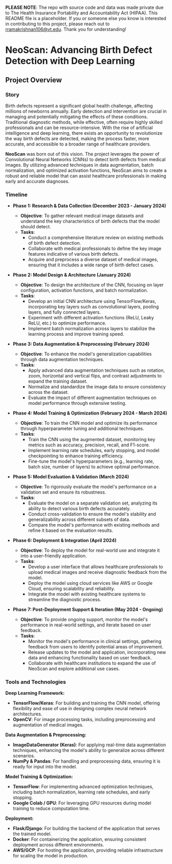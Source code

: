**PLEASE NOTE**: The repo with source code and data was made private due to The Health Insurance Portability and Accountability Act (HIPAA). This README file is a placeholder. If you or someone else you know is interested in contributing to this project, please reach out to rramakrishnan106@vt.edu. Thank you for understanding!

# **NeoScan: Advancing Birth Defect Detection with Deep Learning**

## **Project Overview**

### **Story**
Birth defects represent a significant global health challenge, affecting millions of newborns annually. Early detection and intervention are crucial in managing and potentially mitigating the effects of these conditions. Traditional diagnostic methods, while effective, often require highly skilled professionals and can be resource-intensive. With the rise of artificial intelligence and deep learning, there exists an opportunity to revolutionize the way birth defects are detected, making the process faster, more accurate, and accessible to a broader range of healthcare providers.

**NeoScan** was born out of this vision. The project leverages the power of Convolutional Neural Networks (CNNs) to detect birth defects from medical images. By utilizing advanced techniques in data augmentation, batch normalization, and optimized activation functions, NeoScan aims to create a robust and reliable model that can assist healthcare professionals in making early and accurate diagnoses.

### **Timeline**

- **Phase 1: Research & Data Collection (December 2023 - January 2024)**
  - **Objective**: To gather relevant medical image datasets and understand the key characteristics of birth defects that the model should detect.
  - **Tasks**:
    - Conduct a comprehensive literature review on existing methods of birth defect detection.
    - Collaborate with medical professionals to define the key image features indicative of various birth defects.
    - Acquire and preprocess a diverse dataset of medical images, ensuring that it includes a wide range of birth defect cases.

- **Phase 2: Model Design & Architecture (January 2024)**
  - **Objective**: To design the architecture of the CNN, focusing on layer configuration, activation functions, and batch normalization.
  - **Tasks**:
    - Develop an initial CNN architecture using TensorFlow/Keras, incorporating key layers such as convolutional layers, pooling layers, and fully connected layers.
    - Experiment with different activation functions (ReLU, Leaky ReLU, etc.) to optimize performance.
    - Implement batch normalization across layers to stabilize the learning process and improve training speed.

- **Phase 3: Data Augmentation & Preprocessing (February 2024)**
  - **Objective**: To enhance the model's generalization capabilities through data augmentation techniques.
  - **Tasks**:
    - Apply advanced data augmentation techniques such as rotation, zoom, horizontal and vertical flips, and contrast adjustments to expand the training dataset.
    - Normalize and standardize the image data to ensure consistency across the dataset.
    - Evaluate the impact of different augmentation techniques on model performance through extensive testing.

- **Phase 4: Model Training & Optimization (February 2024 - March 2024)**
  - **Objective**: To train the CNN model and optimize its performance through hyperparameter tuning and additional techniques.
  - **Tasks**:
    - Train the CNN using the augmented dataset, monitoring key metrics such as accuracy, precision, recall, and F1-score.
    - Implement learning rate schedules, early stopping, and model checkpointing to enhance training efficiency.
    - Fine-tune the model's hyperparameters (e.g., learning rate, batch size, number of layers) to achieve optimal performance.

- **Phase 5: Model Evaluation & Validation (March 2024)**
  - **Objective**: To rigorously evaluate the model's performance on a validation set and ensure its robustness.
  - **Tasks**:
    - Evaluate the model on a separate validation set, analyzing its ability to detect various birth defects accurately.
    - Conduct cross-validation to ensure the model's stability and generalizability across different subsets of data.
    - Compare the model's performance with existing methods and refine it based on the evaluation results.

- **Phase 6: Deployment & Integration (April 2024)**
  - **Objective**: To deploy the model for real-world use and integrate it into a user-friendly application.
  - **Tasks**:
    - Develop a user interface that allows healthcare professionals to upload medical images and receive diagnostic feedback from the model.
    - Deploy the model using cloud services like AWS or Google Cloud, ensuring scalability and reliability.
    - Integrate the model with existing healthcare systems to streamline the diagnostic process.

- **Phase 7: Post-Deployment Support & Iteration (May 2024 - Ongoing)**
  - **Objective**: To provide ongoing support, monitor the model's performance in real-world settings, and iterate based on user feedback.
  - **Tasks**:
    - Monitor the model's performance in clinical settings, gathering feedback from users to identify potential areas of improvement.
    - Release updates to the model and application, incorporating new data and enhancing functionality based on user feedback.
    - Collaborate with healthcare institutions to expand the use of NeoScan and explore additional use cases.

### **Tools and Technologies**

**Deep Learning Framework:**
- **TensorFlow/Keras**: For building and training the CNN model, offering flexibility and ease of use in designing complex neural network architectures.
- **OpenCV**: For image processing tasks, including preprocessing and augmentation of medical images.

**Data Augmentation & Preprocessing:**
- **ImageDataGenerator (Keras)**: For applying real-time data augmentation techniques, enhancing the model's ability to generalize across different scenarios.
- **NumPy & Pandas**: For handling and preprocessing data, ensuring it is ready for input into the model.

**Model Training & Optimization:**
- **TensorFlow**: For implementing advanced optimization techniques, including batch normalization, learning rate schedules, and early stopping.
- **Google Colab / GPU**: For leveraging GPU resources during model training to reduce computation time.

**Deployment:**
- **Flask/Django**: For building the backend of the application that serves the trained model.
- **Docker**: For containerizing the application, ensuring consistent deployment across different environments.
- **AWS/GCP**: For hosting the application, providing reliable infrastructure for scaling the model in production.
